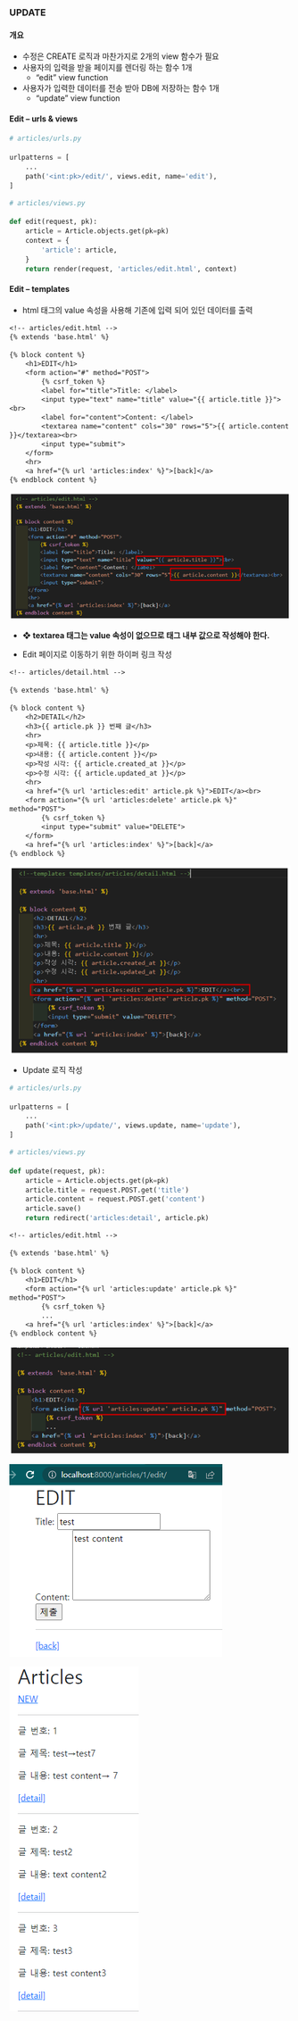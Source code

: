 ### UPDATE
#### 개요
- 수정은 CREATE 로직과 마찬가지로 2개의 view 함수가 필요
- 사용자의 입력을 받을 페이지를 렌더링 하는 함수 1개
	- “edit” view function
- 사용자가 입력한 데이터를 전송 받아 DB에 저장하는 함수 1개
	- “update” view function

#### Edit – urls & views
```python
# articles/urls.py

urlpatterns = [
	...
	path('<int:pk>/edit/', views.edit, name='edit'),
]
```

```python
# articles/views.py

def edit(request, pk):
	article = Article.objects.get(pk=pk)
	context = {
		'article': article,
	}
	return render(request, 'articles/edit.html', context)

```

#### Edit – templates
- html 태그의 value 속성을 사용해 기존에 입력 되어 있던 데이터를 출력
```django
<!-- articles/edit.html -->
{% extends 'base.html' %}

{% block content %}
	<h1>EDIT</h1>
	<form action="#" method="POST">
		{% csrf_token %}
		<label for="title">Title: </label>
		<input type="text" name="title" value="{{ article.title }}"><br>
		<label for="content">Content: </label>
		<textarea name="content" cols="30" rows="5">{{ article.content }}</textarea><br>
		<input type="submit">
	</form>
	<hr>
	<a href="{% url 'articles:index' %}">[back]</a>
{% endblock content %}
```

![](assets/06.%20UPDATE.png)
- **❖ textarea 태그는 value 속성이 없으므로 태그 내부 값으로 작성해야 한다.**

-  Edit 페이지로 이동하기 위한 하이퍼 링크 작성
```django
<!-- articles/detail.html -->

{% extends 'base.html' %}

{% block content %}
	<h2>DETAIL</h2>
	<h3>{{ article.pk }} 번째 글</h3>
	<hr>
	<p>제목: {{ article.title }}</p>
	<p>내용: {{ article.content }}</p>
	<p>작성 시각: {{ article.created_at }}</p>
	<p>수정 시각: {{ article.updated_at }}</p>
	<hr>
	<a href="{% url 'articles:edit' article.pk %}">EDIT</a><br>
	<form action="{% url 'articles:delete' article.pk %}" method="POST">
		{% csrf_token %}
		<input type="submit" value="DELETE">
	</form>
	<a href="{% url 'articles:index' %}">[back]</a>
{% endblock %}

```

![](assets/06.%20UPDATE-1.png)

-  Update 로직 작성
```python
# articles/urls.py 

urlpatterns = [
	...
	path('<int:pk>/update/', views.update, name='update'),
]
```

```python
# articles/views.py

def update(request, pk):
	article = Article.objects.get(pk=pk)
	article.title = request.POST.get('title')
	article.content = request.POST.get('content')
	article.save()
	return redirect('articles:detail', article.pk)
```

```django
<!-- articles/edit.html -->

{% extends 'base.html' %}

{% block content %}
	<h1>EDIT</h1>
	<form action="{% url 'articles:update' article.pk %}" method="POST">
		{% csrf_token %}
		...
	<a href="{% url 'articles:index' %}">[back]</a>
{% endblock content %}
```

![](assets/06.%20UPDATE-3.png)

![](assets/06.%20UPDATE-2.png)


![](assets/06.%20UPDATE-4.png)